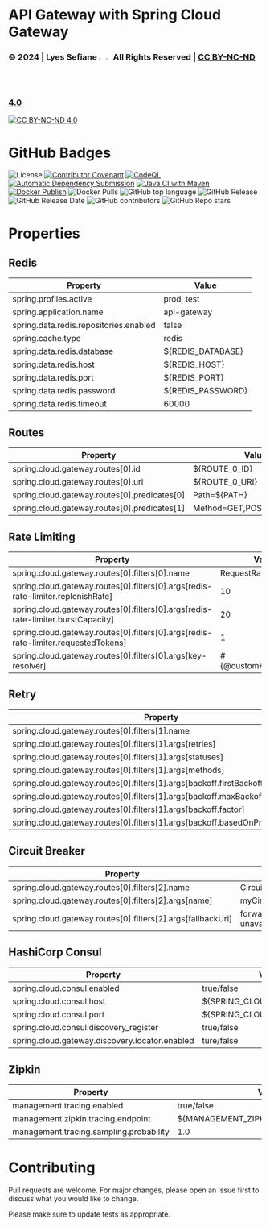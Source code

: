 # API Gateway with Spring Cloud Gateway

### © 2024 | Lyes Sefiane <img src="https://raw.githubusercontent.com/wiki/lyes-sefiane/grocery-items-management-application/images/algeria-flag-icon.png" width="2%"> <img src="https://raw.githubusercontent.com/wiki/lyes-sefiane/grocery-items-management-application/images/canada-flag-icon.png" width="2%"> All Rights Reserved | [CC BY-NC-ND 4.0](https://creativecommons.org/licenses/by-nc-nd/4.0/)

[![CC BY-NC-ND 4.0][cc-by-nc-nd-image]][cc-by-nc-nd]

[cc-by-nc-nd]: http://creativecommons.org/licenses/by-nc-nd/4.0/
[cc-by-nc-nd-image]: https://licensebuttons.net/l/by-nc-nd/4.0/88x31.png
[cc-by-nc-nd-shield]: https://img.shields.io/badge/License-CC%20BY--NC--ND%204.0-lightgrey.svg

# GitHub Badges

![License](https://img.shields.io/static/v1?label=License&message=CC-BY-NC-ND-4.0&color=green)
[![Contributor Covenant](https://img.shields.io/badge/Contributor%20Covenant-2.1-4baaaa.svg)](code_of_conduct.md)
[![CodeQL](https://github.com/lyes-sefiane/api-gateway/actions/workflows/github-code-scanning/codeql/badge.svg)](https://github.com/lyes-sefiane/api-gateway/actions/workflows/github-code-scanning/codeql)
[![Automatic Dependency Submission](https://github.com/lyes-sefiane/api-gateway/actions/workflows/dependency-graph/auto-submission/badge.svg)](https://github.com/lyes-sefiane/api-gateway/actions/workflows/dependency-graph/auto-submission)
[![Java CI with Maven](https://github.com/lyes-sefiane/api-gateway/actions/workflows/maven.yml/badge.svg)](https://github.com/lyes-sefiane/api-gateway/actions/workflows/maven.yml)
[![Docker Publish](https://github.com/lyes-sefiane/api-gateway/actions/workflows/docker-publish.yml/badge.svg)](https://github.com/lyes-sefiane/api-gateway/actions/workflows/docker-publish.yml)
![Docker Pulls](https://img.shields.io/docker/pulls/lsefiane/api-gateway)
![GitHub top language](https://img.shields.io/github/languages/top/lyes-sefiane/api-gateway)
![GitHub Release](https://img.shields.io/github/v/release/lyes-sefiane/api-gateway)
![GitHub Release Date](https://img.shields.io/github/release-date/lyes-sefiane/api-gateway)
![GitHub contributors](https://img.shields.io/github/contributors/lyes-sefiane/api-gateway)
![GitHub Repo stars](https://img.shields.io/github/stars/lyes-sefiane/api-gateway?style=social)

# Properties

## Redis

| Property                               | Value             |
|----------------------------------------|-------------------|
| spring.profiles.active                 | prod, test        |
| spring.application.name                | api-gateway       |
| spring.data.redis.repositories.enabled | false             |
| spring.cache.type                      | redis             |
| spring.data.redis.database             | ${REDIS_DATABASE} |
| spring.data.redis.host                 | ${REDIS_HOST}     |
| spring.data.redis.port                 | ${REDIS_PORT}     |
| spring.data.redis.password             | ${REDIS_PASSWORD} |
| spring.data.redis.timeout              | 60000             |


## Routes

| Property                                                                           | Value                       |
|------------------------------------------------------------------------------------|-----------------------------|
| spring.cloud.gateway.routes[0].id                                                  | ${ROUTE_0_ID}               |
| spring.cloud.gateway.routes[0].uri                                                 | ${ROUTE_0_URI}              |
| spring.cloud.gateway.routes[0].predicates[0]                                       | Path=${PATH}                |
| spring.cloud.gateway.routes[0].predicates[1]                                       | Method=GET,POST,PUT,DELETE  |


## Rate Limiting

| Property                                                                           | Value                  |
|------------------------------------------------------------------------------------|------------------------|
| spring.cloud.gateway.routes[0].filters[0].name                                     | RequestRateLimiter     |
| spring.cloud.gateway.routes[0].filters[0].args[redis-rate-limiter.replenishRate]   | 10                     |
| spring.cloud.gateway.routes[0].filters[0].args[redis-rate-limiter.burstCapacity]   | 20                     |
| spring.cloud.gateway.routes[0].filters[0].args[redis-rate-limiter.requestedTokens] | 1                      |
| spring.cloud.gateway.routes[0].filters[0].args[key-resolver]                       | #{@customKeyResolver}  |



## Retry

| Property                                                                     | Value               |
|------------------------------------------------------------------------------|---------------------|
| spring.cloud.gateway.routes[0].filters[1].name                               | Retry               |
| spring.cloud.gateway.routes[0].filters[1].args[retries]                      | 2                   |
| spring.cloud.gateway.routes[0].filters[1].args[statuses]                     | SERVICE_UNAVAILABLE |
| spring.cloud.gateway.routes[0].filters[1].args[methods]                      | GET,POST,PUT,DELETE |
| spring.cloud.gateway.routes[0].filters[1].args[backoff.firstBackoff]         | 10ms                |
| spring.cloud.gateway.routes[0].filters[1].args[backoff.maxBackoff]           | 50ms                |
| spring.cloud.gateway.routes[0].filters[1].args[backoff.factor]               | 3                   |
| spring.cloud.gateway.routes[0].filters[1].args[backoff.basedOnPreviousValue] | false               |


## Circuit Breaker

| Property                                                     | Value                         |
|--------------------------------------------------------------|-------------------------------|
| spring.cloud.gateway.routes[0].filters[2].name               | CircuitBreaker                |  
| spring.cloud.gateway.routes[0].filters[2].args[name]         | myCircuitBreaker              |
| spring.cloud.gateway.routes[0].filters[2].args[fallbackUri]  | forward:/service-unavailable  |


## HashiCorp Consul

| Property                                        | Value                       |
|-------------------------------------------------|-----------------------------|
| spring.cloud.consul.enabled                     | true/false                  | 
| spring.cloud.consul.host                        | ${SPRING_CLOUD_CONSUL_HOST} | 
| spring.cloud.consul.port                        | ${SPRING_CLOUD_CONSUL_PORT} | 
| spring.cloud.consul.discovery_register          | true/false                  | 
| spring.cloud.gateway.discovery.locator.enabled  | ture/false                  | 


## Zipkin

| Property                                 | Value                                 |
|------------------------------------------|---------------------------------------|
| management.tracing.enabled               | true/false                            | 
| management.zipkin.tracing.endpoint       | ${MANAGEMENT_ZIPKIN_TRACING_ENDPOINT} | 
| management.tracing.sampling.probability  | 1.0                                   | 


# Contributing

Pull requests are welcome. For major changes, please open an issue first to discuss what you would like to change.

Please make sure to update tests as appropriate.